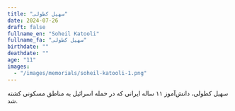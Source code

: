```yaml
---
title: "سهیل کطولی"
date: 2024-07-26
draft: false
fullname_en: "Soheil Katooli"
fullname_fa: "سهیل کطولی"
birthdate: ""
deathdate: ""
age: "11"
images:
  - "/images/memorials/soheil-katooli-1.png"
---
```


سهیل کطولی، دانش‌آموز ۱۱ ساله ایرانی که در حمله اسرائیل به مناطق مسکونی کشته شد.